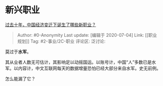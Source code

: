 # 新兴职业
[过去十年，中国经济变迁下诞生了哪些新职业？](https://www.zhihu.com/question/299637816/answer/521576857)

> Author: #0-Anonymity
> Last update: [编辑于 2020-07-04]
> Link: [[职业规划]]
> Tag: #2-事业/2C-职业
> 评论区:
> 泛讨论:

莫过于**水军**。

其从业者人数无可估计，其影响足以动摇国运。以账号计，中国“人”多数已是水军。以内容计，中文互联网每天的数据增量恐怕已经大部分来自水军。史无前例。

怎么能漏了它？
